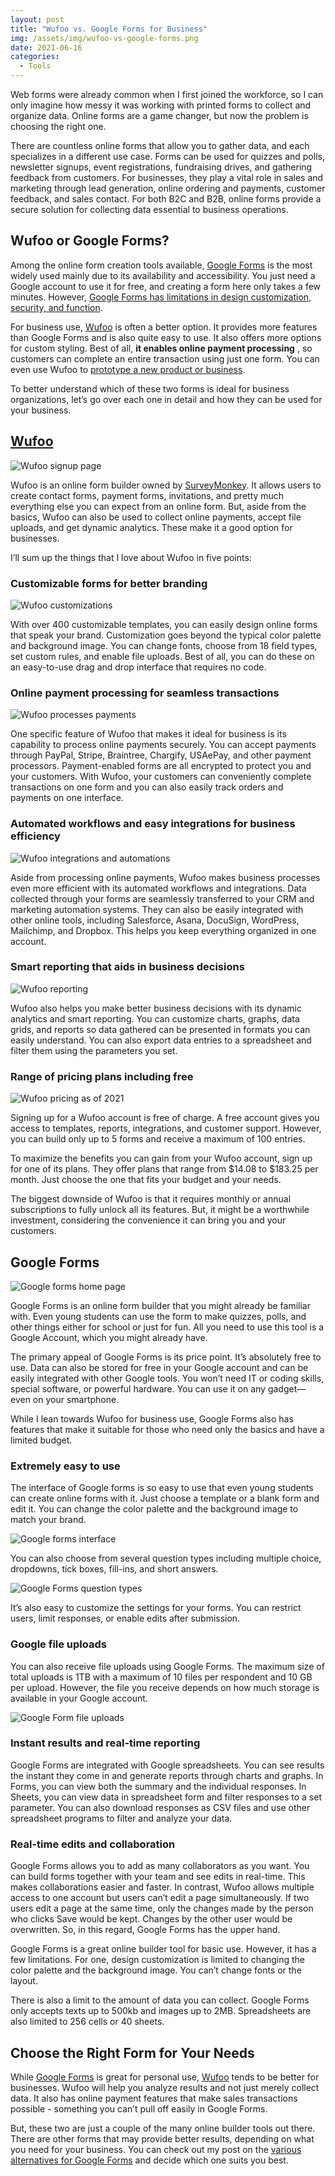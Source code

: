 ```yaml
---
layout: post
title: "Wufoo vs. Google Forms for Business"
img: /assets/img/wufoo-vs-google-forms.png
date: 2021-06-16
categories:
  - Tools
---
```


Web forms were already common when I first joined the workforce, so I can only imagine how messy it was working with printed forms to collect and organize data. Online forms are a game changer, but now the problem is choosing the right one.

There are countless online forms that allow you to gather data, and each specializes in a different use case. Forms can be used for quizzes and polls, newsletter signups, event registrations, fundraising drives, and gathering feedback from customers. For businesses, they play a vital role in sales and marketing through lead generation, online ordering and payments, customer feedback, and sales contact. For both B2C and B2B, online forms provide a secure solution for collecting data essential to business operations.

<!-- ad-banner -->

## Wufoo or Google Forms?

Among the online form creation tools available, [Google Forms](https://www.google.com/forms/about/) is the most widely used mainly due to its availability and accessibility. You just need a Google account to use it for free, and creating a form here only takes a few minutes. However, [Google Forms has limitations in design customization, security, and function](/posts/google-forms-alternatives).

For business use, [Wufoo](https://www.shareasale.com/r.cfm?b=1379130&u=1653894&m=89794) is often a better option. It provides more features than Google Forms and is also quite easy to use. It also offers more options for custom styling. Best of all, **it enables online payment processing** , so customers can complete an entire transaction using just one form. You can even use Wufoo to [prototype a new product or business](/posts/creating-a-tech-startup-without-a-developer).

To better understand which of these two forms is ideal for business organizations, let’s go over each one in detail and how they can be used for your business.

## [Wufoo](https://www.shareasale.com/r.cfm?b=1379130&u=1653894&m=89794)

![Wufoo signup page](https://i.imgur.com/7rUmOnZ.png)

Wufoo is an online form builder owned by [SurveyMonkey](https://www.surveymonkey.com/). It allows users to create contact forms, payment forms, invitations, and pretty much everything else you can expect from an online form. But, aside from the basics, Wufoo can also be used to collect online payments, accept file uploads, and get dynamic analytics. These make it a good option for businesses.

I’ll sum up the things that I love about Wufoo in five points:

### Customizable forms for better branding

![Wufoo customizations](https://i.imgur.com/EbfMohx.png)

With over 400 customizable templates, you can easily design online forms that speak your brand. Customization goes beyond the typical color palette and background image. You can change fonts, choose from 18 field types, set custom rules, and enable file uploads. Best of all, you can do these on an easy-to-use drag and drop interface that requires no code.

### Online payment processing for seamless transactions

![Wufoo processes payments](https://i.imgur.com/0bpL308.png)

One specific feature of Wufoo that makes it ideal for business is its capability to process online payments securely. You can accept payments through PayPal, Stripe, Braintree, Chargify, USAePay, and other payment processors. Payment-enabled forms are all encrypted to protect you and your customers. With Wufoo, your customers can conveniently complete transactions on one form and you can also easily track orders and payments on one interface.

### Automated workflows and easy integrations for business efficiency

![Wufoo integrations and automations](https://i.imgur.com/0ohnWZA.png)

Aside from processing online payments, Wufoo makes business processes even more efficient with its automated workflows and integrations. Data collected through your forms are seamlessly transferred to your CRM and marketing automation systems. They can also be easily integrated with other online tools, including Salesforce, Asana, DocuSign, WordPress, Mailchimp, and Dropbox. This helps you keep everything organized in one account.

### Smart reporting that aids in business decisions

![Wufoo reporting](https://i.imgur.com/U7KEODb.png)

Wufoo also helps you make better business decisions with its dynamic analytics and smart reporting. You can customize charts, graphs, data grids, and reports so data gathered can be presented in formats you can easily understand. You can also export data entries to a spreadsheet and filter them using the parameters you set.

### Range of pricing plans including free

![Wufoo pricing as of 2021](https://i.imgur.com/idTlUAa.png)

Signing up for a Wufoo account is free of charge. A free account gives you access to templates, reports, integrations, and customer support. However, you can build only up to 5 forms and receive a maximum of 100 entries.

To maximize the benefits you can gain from your Wufoo account, sign up for one of its plans. They offer plans that range from $14.08 to $183.25 per month. Just choose the one that fits your budget and your needs.

The biggest downside of Wufoo is that it requires monthly or annual subscriptions to fully unlock all its features. But, it might be a worthwhile investment, considering the convenience it can bring you and your customers.

<!-- ad-banner -->

## Google Forms

![Google forms home page](https://i.imgur.com/NSiIUVj.png)

Google Forms is an online form builder that you might already be familiar with. Even young students can use the form to make quizzes, polls, and other things either for school or just for fun. All you need to use this tool is a Google Account, which you might already have.

The primary appeal of Google Forms is its price point. It’s absolutely free to use. Data can also be stored for free in your Google account and can be easily integrated with other Google tools. You won’t need IT or coding skills, special software, or powerful hardware. You can use it on any gadget—even on your smartphone.

While I lean towards Wufoo for business use, Google Forms also has features that make it suitable for those who need only the basics and have a limited budget.


### Extremely easy to use

The interface of Google forms is so easy to use that even young students can create online forms with it. Just choose a template or a blank form and edit it. You can change the color palette and the background image to match your brand.

![Google forms interface](https://i.imgur.com/1PPzGtI.png)

You can also choose from several question types including multiple choice, dropdowns, tick boxes, fill-ins, and short answers.

![Google Forms question types](https://i.imgur.com/I98Bcwu.png)

It’s also easy to customize the settings for your forms. You can restrict users, limit responses, or enable edits after submission.

### Google file uploads

You can also receive file uploads using Google Forms. The maximum size of total uploads is 1TB with a maximum of 10 files per respondent and 10 GB per upload. However, the file you receive depends on how much storage is available in your Google account.

![Google Form file uploads](https://i.imgur.com/nPXAZDF.png)

### Instant results and real-time reporting

Google Forms are integrated with Google spreadsheets. You can see results the instant they come in and generate reports through charts and graphs. In Forms, you can view both the summary and the individual responses. In Sheets, you can view data in spreadsheet form and filter responses to a set parameter. You can also download responses as CSV files and use other spreadsheet programs to filter and analyze your data.

### Real-time edits and collaboration

Google Forms allows you to add as many collaborators as you want. You can build forms together with your team and see edits in real-time. This makes collaborations easier and faster. In contrast, Wufoo allows multiple access to one account but users can’t edit a page simultaneously. If two users edit a page at the same time, only the changes made by the person who clicks Save would be kept. Changes by the other user would be overwritten. So, in this regard, Google Forms has the upper hand.


Google Forms is a great online builder tool for basic use. However, it has a few limitations. For one, design customization is limited to changing the color palette and the background image. You can’t change fonts or the layout.

There is also a limit to the amount of data you can collect. Google Forms only accepts texts up to 500kb and images up to 2MB. Spreadsheets are also limited to 256 cells or 40 sheets.

<!-- ad-banner -->

## Choose the Right Form for Your Needs

While [Google Forms](https://www.google.com/forms/about/) is great for personal use, [Wufoo](https://www.shareasale.com/r.cfm?b=1379130&u=1653894&m=89794) tends to be better for businesses. Wufoo will help you analyze results and not just merely collect data. It also has online payment features that make sales transactions possible - something you can’t pull off easily in Google Forms.

But, these two are just a couple of the many online builder tools out there. There are other forms that may provide better results, depending on what you need for your business. You can check out my post on the [various alternatives for Google Forms](https://www.karllhughes.com/posts/google-forms-alternatives) and decide which one suits you best.
